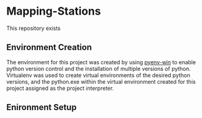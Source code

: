 # Mapping-Stations

This repository exists

## Environment Creation
The environment for this project was created by using [pyenv-win](https://github.com/pyenv-win/pyenv-win) to enable
python version control and the installation of multiple versions of python.
Virtualenv was used to create virtual environments of the desired python
versions, and the python.exe within the virtual environment created for
this project assigned as the project interpreter.

## Enironment Setup
